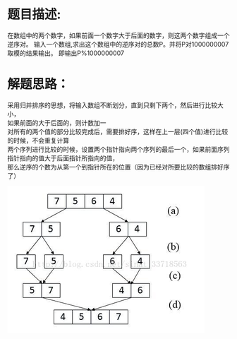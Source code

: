 # 题目描述:  
在数组中的两个数字，如果前面一个数字大于后面的数字，则这两个数字组成一个逆序对。
输入一个数组,求出这个数组中的逆序对的总数P。并将P对1000000007取模的结果输出。 即输出P%1000000007  
# 解题思路：  
采用归并排序的思想，将输入数组不断划分，直到只剩下两个，然后进行比较大小，  
如果前面的大于后面的，则计数加一  
对所有的两个值的部分比较完成后，需要排好序，这样在上一层(四个值)进行比较的时候，不会重复计算  
两个序列进行比较的时候，设置两个指针指向两个序列的最后一个，如果前面序列指针指向的值大于后面指针所指向的值，  
那么逆序的个数为从第一个到指针所在的位置（因为已经对所要比较的数组排好序了）  

![示意图](./附件/逆序对.jpg)

